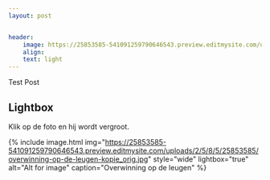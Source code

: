 ```yaml
---
layout: post


header:
    image: https://25853585-541091259790646543.preview.editmysite.com/uploads/2/5/8/5/25853585/91-bewegingen-van-het-har-kopie_orig.jpg
    align:
    text: light
---
```

Test Post


## Lightbox
Klik op de foto en hij wordt vergroot.

{% include image.html img="https://25853585-541091259790646543.preview.editmysite.com/uploads/2/5/8/5/25853585/overwinning-op-de-leugen-kopie_orig.jpg" style="wide" lightbox="true" alt="Alt for image" caption="Overwinning op de leugen" %}
